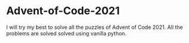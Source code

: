 # Advent-of-Code-2021
I will try my best to solve all the puzzles of Advent of Code 2021. All the problems are solved solved using vanilla python.
